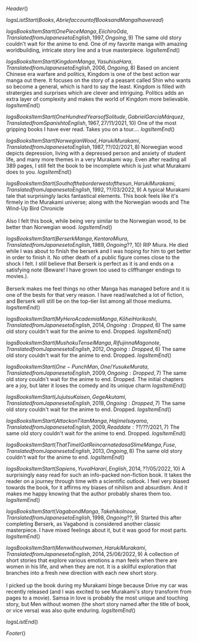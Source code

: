 $Header()$

$logsListStart(Books,A brief account of Books and Manga I have read)$

$logsBooksItemStart(One Piece Manga,Eiichiro Oda,Translated from Japanese to English,1997,Ongoing,9)$
The same old story couldn't wait for the anime to end. One of my favorite manga with amazing worldbuilding, intricate story line and a true masterpiece.
$logsItemEnd()$

$logsBooksItemStart(Kingdom Manga,Yasuhisa Hara,Translated from Japanese to English,2006,Ongoing,8)$
Based on ancient Chinese era warfare and politics, Kingdom is one of the best action war
manga out there. It focuses on the story of a peasant called Shin who wants so become a
general, which is hard to say the least. Kingdom is filled with stratergies and surprises
which are clever and intriguing. Politics adds an extra layer of complexity and makes the
world of Kingdom more believable.
$logsItemEnd()$

$logsBooksItemStart(One Hundred Years of Solitude,Gabriel García Márquez ,Translated from Spanish to English ,1967,27/11/2021,10)$
One of the most gripping books I have ever read. Takes you on a tour....
$logsItemEnd()$

$logsBooksItemStart(Norwegian Wood,Haruki Murakami,Translated from Japanese to English,1987,??/02/2021,8)$
Norwegian wood depicts depression, living with a depressed person and anxiety of student life, and many more themes in a very Murakami way. Even after reading all 389 pages, I still felt the book to be incomplete which is just what Murakami does to you.
$logsItemEnd()$

$logsBooksItemStart(South of the border west of the sun,Haruki Murakami,Translated from Japanese to English,1992,??/03/2022,9)$
A typical Murakami tale that surprisingly lacks fantastical elements. This book feels like it's firmely in the Murakami universe; along with the Norwegian woods and The Wind-Up Bird Chronicle
<br><br>
Also I felt this book, while being very similar to the Norwegian wood, to be better than Norwegian wood.
$logsItemEnd()$

$logsBooksItemStart(Berserk Manga,Kentaro Miura,Translated from Japanese to English,1989,Ongoing??,10)$
RIP Miura. He died while I was about to finish the berserk and I was hoping for him to get better in order to finish it. No other death of a public figure comes close to the shock I felt. I still believe that Berserk is perfect as it is and ends on a satisfying note (Beware! I have grown too used to cliffhanger endings to movies.).
<br><br>
Berserk makes me feel things no other Manga has managed before and it is one of the bests for that very reason. I have read/watched a lot of fiction, and Berserk will still be on the top-tier list among all those mediums.
$logsItemEnd()$

$logsBooksItemStart(My Hero Academia Manga,Kōhei Horikoshi ,Translated from Japanese to English,2014,Ongoing : Dropped,6)$
The same old story couldn't wait for the anime to end. Dropped.
$logsItemEnd()$

$logsBooksItemStart(Mushoku Tensei Manga,Rifujin na Magonote,Translated from Japanese to English,2012,Ongoing : Dropped,6)$
The same old story couldn't wait for the anime to end. Dropped.
$logsItemEnd()$

$logsBooksItemStart(One-Punch Man,One / Yusuke Murata ,Translated from Japanese to English,2009,Ongoing : Dropped,7)$
The same old story couldn't wait for the anime to end. Dropped. The initial chapters are a joy, but later it loses the comedy and its unique charm
$logsItemEnd()$

$logsBooksItemStart(Jujutsu Kaisen, Gege Akutami,Translated from Japanese to English,2018,Ongoing : Dropped,7)$
The same old story couldn't wait for the anime to end. Dropped.
$logsItemEnd()$

$logsBooksItemStart(Attack on Titan Manga,Hajime Isayama ,Translated from Japanese to English,2009,Read date:??/??/2021,7)$
The same old story couldn't wait for the anime to end. Dropped.
$logsItemEnd()$

$logsBooksItemStart(That Time I Got Reincarnated as a Slime Manga,Fuse,Translated from Japanese to English,2013,Ongoing,8)$
The same old story couldn't wait for the anime to end.
$logsItemEnd()$

$logsBooksItemStart(Sapiens,Yuval Harari,English,2014,??/05/2022,10)$
A surprisingly easy read for such an info-packed non-fiction book. It takes the reader on a journey through time with a scientific outlook. I feel very biased towards the book, for it affirms my biases of nihilism and absurdism. And it makes me happy knowing that the author probably shares them too.
$logsItemEnd()$

$logsBooksItemStart(Vagabond Manga,Takehiko Inoue,Translated from Japanese to English,1998,Ongoing??,9)$
Started this after completing Berserk, as Vagabond is considered another classic masterpiece. I have mixed feelings about it, but it was good for most parts.
$logsItemEnd()$

$logsBooksItemStart(Men without women,Haruki Murakami ,Translated from Japanese to English,2014,25/06/2022,9)$
A collection of short stories that explore various emotions a man feels when there are women in his life, and when they are not. It is a skillful exploration that branches into a fresh new direction with each new short story.
<br><br>
I picked up the book during my Murakami binge because Drive my car was recently released (and I was excited to see Murakami's story transform from pages to a movie). Samsa in love is probably the most unique and touching story, but Men without women (the short story named after the title of book, or vice versa) was also quite enduring.
$logsItemEnd()$


$logsListEnd()$

$Footer()$